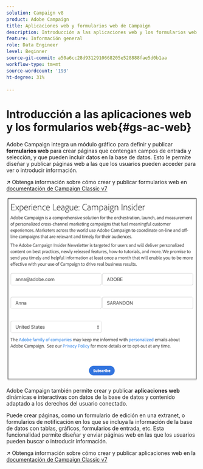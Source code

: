 ```yaml
---
solution: Campaign v8
product: Adobe Campaign
title: Aplicaciones web y formularios web de Campaign
description: Introducción a las aplicaciones web y los formularios web
feature: Información general
role: Data Engineer
level: Beginner
source-git-commit: a50a6cc28d9312910668205e528888fae5d0b1aa
workflow-type: tm+mt
source-wordcount: '193'
ht-degree: 31%

---
```


# Introducción a las aplicaciones web y los formularios web{#gs-ac-web}

Adobe Campaign integra un módulo gráfico para definir y publicar **formularios web** para crear páginas que contengan campos de entrada y selección, y que pueden incluir datos en la base de datos. Esto le permite diseñar y publicar páginas web a las que los usuarios pueden acceder para ver o introducir información.

:arrow_upper_right: Obtenga información sobre cómo crear y publicar formularios web en [documentación de Campaign Classic v7](https://experienceleague.corp.adobe.com/docs/campaign-classic/using/designing-content/web-forms/about-web-forms.html?lang=en#designing-content)

![](assets/sample.png)

Adobe Campaign también permite crear y publicar **aplicaciones web** dinámicas e interactivas con datos de la base de datos y contenido adaptado a los derechos del usuario conectado.

Puede crear páginas, como un formulario de edición en una extranet, o formularios de notificación en los que se incluya la información de la base de datos con tablas, gráficos, formularios de entrada, etc. Esta funcionalidad permite diseñar y enviar páginas web en las que los usuarios pueden buscar o introducir información.

:arrow_upper_right: Obtenga información sobre cómo crear y publicar aplicaciones web en la [documentación de Campaign Classic v7](https://experienceleague.corp.adobe.com/docs/campaign-classic/using/designing-content/web-applications/about-web-applications.html?lang=en#designing-content)
